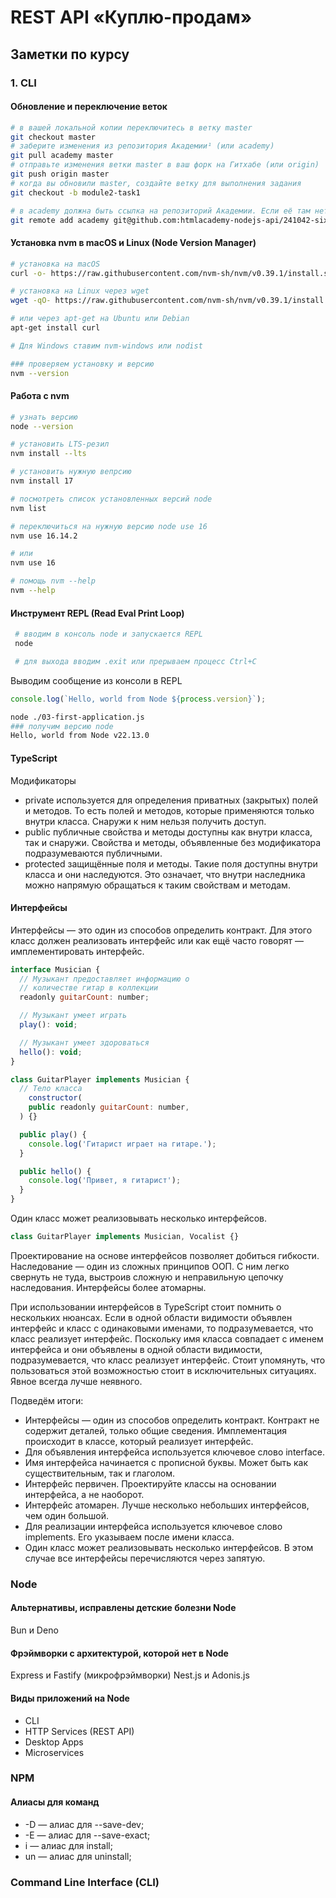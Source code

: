 # REST API «Куплю-продам»

## Заметки по курсу

### 1. CLI

#### Обновление и переключение веток

```bash
# в вашей локальной копии переключитесь в ветку master
git checkout master
# заберите изменения из репозитория Академии¹ (или academy)
git pull academy master
# отправьте изменения ветки master в ваш форк на Гитхабе (или origin)
git push origin master
# когда вы обновили master, создайте ветку для выполнения задания
git checkout -b module2-task1

# в academy должна быть ссылка на репозиторий Академии. Если её там нет, добавьте
git remote add academy git@github.com:htmlacademy-nodejs-api/241042-six-cities-9.git
```

#### Установка nvm в macOS и Linux (Node Version Manager)

```bash
# установка на macOS
curl -o- https://raw.githubusercontent.com/nvm-sh/nvm/v0.39.1/install.sh | bash

# установка на Linux через wget
wget -qO- https://raw.githubusercontent.com/nvm-sh/nvm/v0.39.1/install.sh | bash

# или через apt-get на Ubuntu или Debian
apt-get install curl

# Для Windows ставим nvm-windows или nodist

### проверяем установку и версию
nvm --version
```

#### Работа с nvm

```bash
# узнать версию
node --version

# установить LTS-резил
nvm install --lts 

# установить нужную вепрсию
nvm install 17

# посмотреть список установленных версий node
nvm list

# переключиться на нужную версию node use 16
nvm use 16.14.2

# или
nvm use 16

# помощь nvm --help
nvm --help
```

####  Инструмент REPL (Read Eval Print Loop)

```bash
 # вводим в консоль node и запускается REPL 
 node

 # для выхода вводим .exit или прерываем процесс Ctrl+C
```

Выводим сообщение из консоли в REPL
```03-first-application.js
console.log(`Hello, world from Node ${process.version}`);
```

```bash
node ./03-first-application.js 
### получим версию node
Hello, world from Node v22.13.0
```

#### TypeScript

Модификаторы
- private используется для определения приватных (закрытых) полей и методов. То есть полей и методов, которые применяются только внутри класса. Снаружи к ним нельзя получить доступ. 
- public публичные свойства и методы доступны как внутри класса, так и снаружи. Свойства и методы, объявленные без модификатора подразумеваются публичными.
- protected защищённые поля и методы. Такие поля доступны внутри класса и они наследуются. Это означает, что внутри наследника можно напрямую обращаться к таким свойствам и методам.

#### Интерфейсы
Интерфейсы — это один из способов определить контракт. Для этого класс должен реализовать интерфейс или как ещё часто говорят — имплементировать интерфейс.

```js
interface Musician {
  // Музыкант предоставляет информацию о
  // количестве гитар в коллекции
  readonly guitarCount: number;

  // Музыкант умеет играть
  play(): void;

  // Музыкант умеет здороваться
  hello(): void;
}

class GuitarPlayer implements Musician {
  // Тело класса
    constructor(
    public readonly guitarCount: number,
  ) {}

  public play() {
    console.log('Гитарист играет на гитаре.');
  }

  public hello() {
    console.log('Привет, я гитарист');
  }
}
```
Один класс может реализовывать несколько интерфейсов.
```js
class GuitarPlayer implements Musician, Vocalist {}
```
Проектирование на основе интерфейсов позволяет добиться гибкости. Наследование — один из сложных принципов ООП. С ним легко свернуть не туда, выстроив сложную и неправильную цепочку наследования. Интерфейсы более атомарны.

При использовании интерфейсов в TypeScript стоит помнить о нескольких нюансах. Если в одной области видимости объявлен интерфейс и класс с одинаковыми именами, то подразумевается, что класс реализует интерфейс. Поскольку имя класса совпадает с именем интерфейса и они объявлены в одной области видимости, подразумевается, что класс реализует интерфейс. Стоит упомянуть, что пользоваться этой возможностью стоит в исключительных ситуациях. Явное всегда лучше неявного.

Подведём итоги:

- Интерфейсы — один из способов определить контракт. Контракт не содержит деталей, только общие сведения. Имплементация происходит в классе, который реализует интерфейс.
- Для объявления интерфейса используется ключевое слово interface.
- Имя интерфейса начинается с прописной буквы. Может быть как существительным, так и глаголом.
- Интерфейс первичен. Проектируйте классы на основании интерфейса, а не наоборот.
- Интерфейс атомарен. Лучше несколько небольших интерфейсов, чем один большой.
- Для реализации интерфейса используется ключевое слово implements. Его указываем после имени класса.
- Один класс может реализовывать несколько интерфейсов. В этом случае все интерфейсы перечисляются через запятую.

### Node

#### Альтернативы, исправлены детские болезни Node

Bun и Deno

#### Фрэймворки с архитектурой, которой нет в Node

Express и Fastify (микрофрэймворки)
Nest.js и Adonis.js

#### Виды приложений на Node

- CLI
- HTTP Services (REST API)
- Desktop Apps
- Microservices

### NPM

#### Алиасы для команд

- -D — алиас для --save-dev;
- -E — алиас для --save-exact;
- i — алиас для install;
- un — алиас для uninstall;

### Command Line Interface (CLI)

#### 
